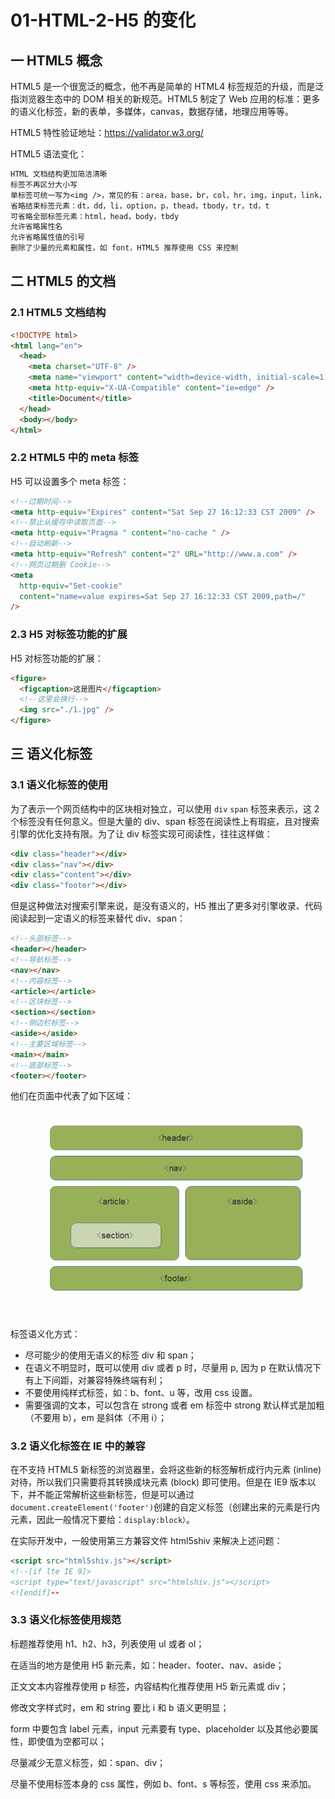 # 01-HTML-2-H5 的变化

## 一 HTML5 概念

HTML5 是一个很宽泛的概念，他不再是简单的 HTML4 标签规范的升级，而是泛指浏览器生态中的 DOM 相关的新规范。HTML5 制定了 Web 应用的标准：更多的语义化标签，新的表单，多媒体，canvas，数据存储，地理应用等等。

HTML5 特性验证地址：<https://validator.w3.org/>

HTML5 语法变化：

```txt
HTML 文档结构更加简洁清晰
标签不再区分大小写
单标签可统一写为<img />，常见的有：area，base，br，col，hr，img，input，link，mata
省略结束标签元素：dt，dd，li，option，p，thead，tbody，tr，td，t
可省略全部标签元素：html，head，body，tbdy
允许省略属性名
允许省略属性值的引号
删除了少量的元素和属性，如 font，HTML5 推荐使用 CSS 来控制
```

## 二 HTML5 的文档

### 2.1 HTML5 文档结构

```html
<!DOCTYPE html>
<html lang="en">
  <head>
    <meta charset="UTF-8" />
    <meta name="viewport" content="width=device-width, initial-scale=1.0" />
    <meta http-equiv="X-UA-Compatible" content="ie=edge" />
    <title>Document</title>
  </head>
  <body></body>
</html>
```

### 2.2 HTML5 中的 meta 标签

H5 可以设置多个 meta 标签：

```html
<!--过期时间-->
<meta http-equiv="Expires" content="Sat Sep 27 16:12:33 CST 2009" />
<!--禁止从缓存中读取页面-->
<meta http-equiv="Pragma " content="no-cache " />
<!--自动刷新-->
<meta http-equiv="Refresh" content="2" URL="http://www.a.com" />
<!--网页过期删 Cookie-->
<meta
  http-equiv="Set-cookie"
  content="name=value expires=Sat Sep 27 16:12:33 CST 2009,path=/"
/>
```

### 2.3 H5 对标签功能的扩展

H5 对标签功能的扩展：

```html
<figure>
  <figcaption>这是图片</figcaption>
  <!--这里会换行-->
  <img src="./1.jpg" />
</figure>
```

## 三 语义化标签

### 3.1 语义化标签的使用

为了表示一个网页结构中的区块相对独立，可以使用 `div` `span` 标签来表示，这 2 个标签没有任何意义。但是大量的 div、span 标签在阅读性上有瑕疵，且对搜索引擎的优化支持有限。为了让 div 标签实现可阅读性，往往这样做：

```html
<div class="header"></div>
<div class="nav"></div>
<div class="content"></div>
<div class="footer"></div>
```

但是这种做法对搜索引擎来说，是没有语义的，H5 推出了更多对引擎收录、代码阅读起到一定语义的标签来替代 div、span：

```html
<!--头部标签-->
<header></header>
<!--导航标签-->
<nav></nav>
<!--内容标签-->
<article></article>
<!--区块标签-->
<section></section>
<!--侧边栏标签-->
<aside></aside>
<!--主要区域标签-->
<main></main>
<!--底部标签-->
<footer></footer>
```

他们在页面中代表了如下区域：
![H5 语义化标签](../images/html/02.png)

标签语义化方式：

- 尽可能少的使用无语义的标签 div 和 span；
- 在语义不明显时，既可以使用 div 或者 p 时，尽量用 p, 因为 p 在默认情况下有上下间距，对兼容特殊终端有利；
- 不要使用纯样式标签，如：b、font、u 等，改用 css 设置。
- 需要强调的文本，可以包含在 strong 或者 em 标签中 strong 默认样式是加粗（不要用 b），em 是斜体（不用 i）；

### 3.2 语义化标签在 IE 中的兼容

在不支持 HTML5 新标签的浏览器里，会将这些新的标签解析成行内元素 (inline) 对待，所以我们只需要将其转换成块元素 (block) 即可使用。但是在 IE9 版本以下，并不能正常解析这些新标签，但是可以通过`document.createElement('footer')`创建的自定义标签（创建出来的元素是行内元素，因此一般情况下要给：`display:block）`。

在实际开发中，一般使用第三方兼容文件 html5shiv 来解决上述问题：

```html
<script src="html5shiv.js"></script>
<!--[if lte IE 9]>
<script type="text/javascript" src="htmlshiv.js"></script>
<![endif]--
```

### 3.3 语义化标签使用规范

标题推荐使用 h1、h2、h3，列表使用 ul 或者 ol；

在适当的地方是使用 H5 新元素，如：header、footer、nav、aside；

正文文本内容推荐使用 p 标签，内容结构化推荐使用 H5 新元素或 div；

修改文字样式时，em 和 string 要比 i 和 b 语义更明显；

form 中要包含 label 元素，input 元素要有 type、placeholder 以及其他必要属性，即使值为空都可以；

尽量减少无意义标签，如：span、div；

尽量不使用标签本身的 css 属性，例如 b、font、s 等标签，使用 css 来添加。

